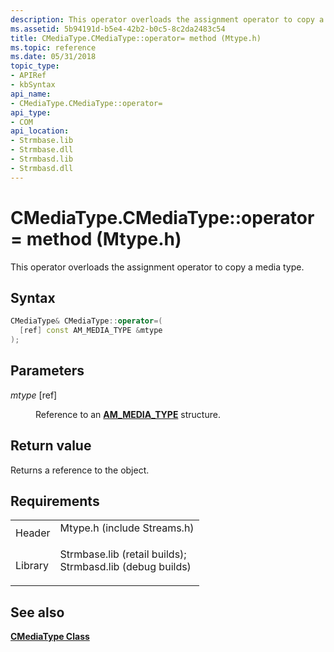 ```yaml
---
description: This operator overloads the assignment operator to copy a media type.
ms.assetid: 5b94191d-b5e4-42b2-b0c5-8c2da2483c54
title: CMediaType.CMediaType::operator= method (Mtype.h)
ms.topic: reference
ms.date: 05/31/2018
topic_type: 
- APIRef
- kbSyntax
api_name: 
- CMediaType.CMediaType::operator=
api_type: 
- COM
api_location: 
- Strmbase.lib
- Strmbase.dll
- Strmbasd.lib
- Strmbasd.dll
---
```


# CMediaType.CMediaType::operator= method (Mtype.h)

This operator overloads the assignment operator to copy a media type.

## Syntax


```C++
CMediaType& CMediaType::operator=(
  [ref] const AM_MEDIA_TYPE &mtype
);
```



## Parameters

<dl> <dt>

*mtype* \[ref\]
</dt> <dd>

Reference to an [**AM\_MEDIA\_TYPE**](/windows/win32/api/strmif/ns-strmif-am_media_type) structure.

</dd> </dl>

## Return value

Returns a reference to the object.

## Requirements



|                    |                                                                                                                                                                                            |
|--------------------|--------------------------------------------------------------------------------------------------------------------------------------------------------------------------------------------|
| Header<br/>  | <dl> <dt>Mtype.h (include Streams.h)</dt> </dl>                                                                                     |
| Library<br/> | <dl> <dt>Strmbase.lib (retail builds); </dt> <dt>Strmbasd.lib (debug builds)</dt> </dl> |



## See also

<dl> <dt>

[**CMediaType Class**](cmediatype.md)
</dt> </dl>

 

 




